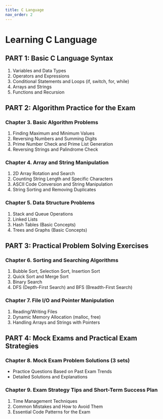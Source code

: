 ```yaml
---
title: C Language
nav_order: 2
---
```


# **Learning C Language**  

## **PART 1: Basic C Language Syntax**  
1. Variables and Data Types  
2. Operators and Expressions  
3. Conditional Statements and Loops (if, switch, for, while)  
4. Arrays and Strings  
5. Functions and Recursion  

## **PART 2: Algorithm Practice for the Exam**  
### **Chapter 3. Basic Algorithm Problems**  
1. Finding Maximum and Minimum Values  
2. Reversing Numbers and Summing Digits  
3. Prime Number Check and Prime List Generation  
4. Reversing Strings and Palindrome Check  

### **Chapter 4. Array and String Manipulation**  
1. 2D Array Rotation and Search  
2. Counting String Length and Specific Characters  
3. ASCII Code Conversion and String Manipulation  
4. String Sorting and Removing Duplicates  

### **Chapter 5. Data Structure Problems**  
1. Stack and Queue Operations  
2. Linked Lists  
3. Hash Tables (Basic Concepts)  
4. Trees and Graphs (Basic Concepts)  

## **PART 3: Practical Problem Solving Exercises**  
### **Chapter 6. Sorting and Searching Algorithms**  
1. Bubble Sort, Selection Sort, Insertion Sort  
2. Quick Sort and Merge Sort  
3. Binary Search  
4. DFS (Depth-First Search) and BFS (Breadth-First Search)  

### **Chapter 7. File I/O and Pointer Manipulation**  
1. Reading/Writing Files  
2. Dynamic Memory Allocation (malloc, free)  
3. Handling Arrays and Strings with Pointers  

## **PART 4: Mock Exams and Practical Exam Strategies**  
### **Chapter 8. Mock Exam Problem Solutions (3 sets)**  
- Practice Questions Based on Past Exam Trends  
- Detailed Solutions and Explanations  

### **Chapter 9. Exam Strategy Tips and Short-Term Success Plan**  
1. Time Management Techniques  
2. Common Mistakes and How to Avoid Them  
3. Essential Code Patterns for the Exam
